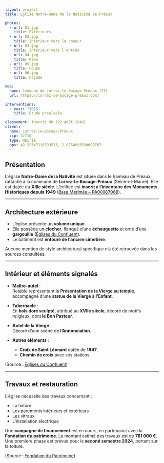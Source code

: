 ```yaml
---
layout: project
title: Eglise Notre-Dame de la Nativité de Préaux

photos:
  - url: 01.jpg
    title: Extérieurs
  - url: 02.jpg
    title: Intérieur vers le choeur
  - url: 03.jpg
    title: Intérieur vers l'entrée
  - url: 04.jpg
    title: Plan
  - url: 05.jpg
    title: Coupe
  - url: 06.jpg
    title: Façade

moa:
  name: Commune de Lorrez-le-Bocage-Préaux (77)
  url: https://lorrez-le-bocage-preaux.com/

interventions:
  - year: "2015"
    title: Etude préalable

classement: Inscrit MH (22 août 1949)
client:
  name: Lorrez-le-Bocage-Préaux
  zip: 77710
  type: Mairie
  gps: 48.22347119783573, 2.8754995580099787
---
```


## Présentation

L’église **Notre-Dame de la Nativité** est située dans le hameau de Préaux,
rattaché à la commune de **Lorrez-le-Bocage-Préaux** (Seine-et-Marne). Elle est
datée du **XIIIe siècle**. L’édifice est **inscrit à l’inventaire des Monuments
Historiques depuis 1949**
([Base Mérimée – PA00087068](https://www.pop.culture.gouv.fr/notice/merimee/PA00087068)).

---

## Architecture extérieure

- L’église présente un **volume unique**.
- Elle possède un **clocher**, flanqué d’une **échauguette** et orné d’une
  **gargouille**
  ([Églises du Confluent](https://eglisesduconfluent.fr/Pages/77-Preaux-NDNativite.php)).
- Le bâtiment est **entouré de l’ancien cimetière**.

Aucune mention de style architectural spécifique n’a été retrouvée dans les
sources consultées.

---

## Intérieur et éléments signalés

- **Maître-autel** :  
  Retable représentant la **Présentation de la Vierge au temple**, accompagné
  d’une **statue de la Vierge à l’Enfant**.

- **Tabernacle** :  
  En **bois doré sculpté**, attribué au **XVIIe siècle**, décoré de motifs
  religieux, dont **le Bon Pasteur**.

- **Autel de la Vierge** :  
  Décoré d’une scène de **l’Annonciation**.

- **Autres éléments** :
  - **Croix de Saint Léonard** datée de **1847**.
  - **Chemin de croix** avec ses stations.

(Source :
[Églises du Confluent](https://eglisesduconfluent.fr/Pages/77-Preaux-NDNativite.php))

---

## Travaux et restauration

L’église nécessite des travaux concernant :

- La toiture
- Les parements intérieurs et extérieurs
- Les vitraux
- L’installation électrique

Une **campagne de financement** est en cours, en partenariat avec la **Fondation
du patrimoine**. Le montant estimé des travaux est de **781 000 €**. Une
première phase est prévue pour le **second semestre 2024**, portant sur la
toiture.

(Source :
[Fondation du Patrimoine](https://www.fondation-patrimoine.org/les-projets/eglise-de-preaux-a-lorrez-le-bocage-preaux))
